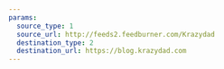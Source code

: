 ```yaml
---
params:
  source_type: 1
  source_url: http://feeds2.feedburner.com/Krazydad
  destination_type: 2
  destination_url: https://blog.krazydad.com
---
```

